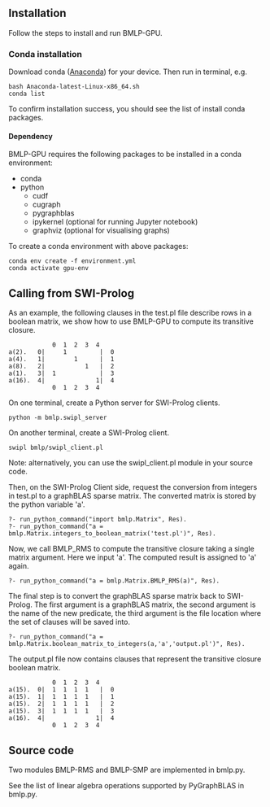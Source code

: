## Installation
Follow the steps to install and run BMLP-GPU.

### Conda installation
Download conda ([Anaconda](https://www.anaconda.com/download/)) for your device. Then run in terminal, e.g.
```
bash Anaconda-latest-Linux-x86_64.sh
conda list
```
To confirm installation success, you should see the list of install conda packages. 

#### Dependency

BMLP-GPU requires the following packages to be installed in a conda environment:
- conda
- python
  - cudf
  - cugraph 
  - pygraphblas
  - ipykernel (optional for running Jupyter notebook)
  - graphviz (optional for visualising graphs)


To create a conda environment with above packages:
```
conda env create -f environment.yml
conda activate gpu-env
```

## Calling from SWI-Prolog

As an example, the following clauses in the test.pl file describe rows in a boolean matrix, we show how to use BMLP-GPU to compute its transitive closure.
```
            0  1  2  3  4
a(2).   0|     1         |  0
a(4).   1|        1      |  1
a(8).   2|           1   |  2
a(1).   3|  1            |  3
a(16).  4|              1|  4
            0  1  2  3  4
```

On one terminal, create a Python server for SWI-Prolog clients.
``` 
python -m bmlp.swipl_server
```
On another terminal, create a SWI-Prolog client.
```
swipl bmlp/swipl_client.pl
```
Note: alternatively, you can use the swipl_client.pl module in your source code.

Then, on the SWI-Prolog Client side, request the conversion from integers in test.pl to a graphBLAS sparse matrix. The converted matrix is stored by the python variable 'a'.
```
?- run_python_command("import bmlp.Matrix", Res).
?- run_python_command("a = bmlp.Matrix.integers_to_boolean_matrix('test.pl')", Res).
```

Now, we call BMLP_RMS to compute the transitive closure taking a single matrix argument. Here we input 'a'. The computed result is assigned to 'a' again.
```
?- run_python_command("a = bmlp.Matrix.BMLP_RMS(a)", Res).
```

The final step is to convert the graphBLAS sparse matrix back to SWI-Prolog. The first argument is a graphBLAS matrix, the second argument is the name of the new predicate, the third argument is the file location where the set of clauses will be saved into. 
```
?- run_python_command("a = bmlp.Matrix.boolean_matrix_to_integers(a,'a','output.pl')", Res).
```

The output.pl file now contains clauses that represent the transitive closure boolean matrix.
```
            0  1  2  3  4
a(15).  0|  1  1  1  1   |  0
a(15).  1|  1  1  1  1   |  1
a(15).  2|  1  1  1  1   |  2
a(15).  3|  1  1  1  1   |  3
a(16).  4|              1|  4
            0  1  2  3  4
```
  


## Source code
Two modules BMLP-RMS and BMLP-SMP are implemented in bmlp.py.

See the list of linear algebra operations supported by PyGraphBLAS in bmlp.py.
